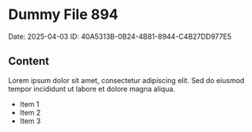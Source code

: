 # Dummy File 894

Date: 2025-04-03
ID: 40A5313B-0B24-4B81-8944-C4B27DD977E5

## Content

Lorem ipsum dolor sit amet, consectetur adipiscing elit.
Sed do eiusmod tempor incididunt ut labore et dolore magna aliqua.

* Item 1
* Item 2
* Item 3

